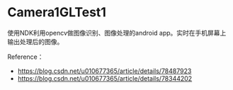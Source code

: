 # Camera1GLTest1
使用NDK利用opencv做图像识别、图像处理的android app。实时在手机屏幕上输出处理后的图像。


Reference：

- https://blog.csdn.net/u010677365/article/details/78487923
- https://blog.csdn.net/u010677365/article/details/78344202
